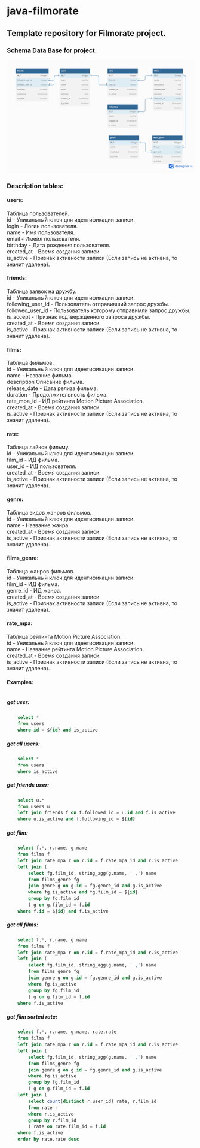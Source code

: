 # java-filmorate
## Template repository for Filmorate project.<br/>
### Schema Data Base for project.<br/>
![alt text](Schema.png)
### Description tables:
#### users:
Таблица пользователей.</br>
id - Уникальный ключ для идентификации записи.</br>
login - Логин пользователя.</br>
name - Имя пользователя.</br>
email - Имейл пользователя.</br>
birthday - Дата рождения пользователя.</br>
created_at - Время создания записи.</br>
is_active - Признак активности записи (Если запись не активна, то значит удалена).</br>
#### friends:
Таблица заявок на дружбу.</br>
id - Уникальный ключ для идентификации записи.</br>
following_user_id - Пользователь отправивший запрос дружбы.</br>
followed_user_id - Пользователь которому отправимли запрос дружбы.</br>
is_accept - Признак подтвержденного запроса дружбы.</br>
created_at - Время создания записи.</br>
is_active - Признак активности записи (Если запись не активна, то значит удалена).</br>
#### films:
Таблица фильмов.</br>
id - Уникальный ключ для идентификации записи.</br>
name - Название фильма.</br>
description Описание фильма.</br>
release_date - Дата релиза фильма.</br>
duration - Продолжительность фильма.</br>
rate_mpa_id - ИД рейтинга Motion Picture Association.</br>
created_at - Время создания записи.</br>
is_active - Признак активности записи (Если запись не активна, то значит удалена).</br>
#### rate:
Таблица лайков фильму.</br>
id - Уникальный ключ для идентификации записи.</br>
film_id - ИД фильма.</br>
user_id - ИД пользователя.</br>
created_at - Время создания записи.</br>
is_active - Признак активности записи (Если запись не активна, то значит удалена).</br>
#### genre:
Таблица видов жанров фильмов.</br>
id - Уникальный ключ для идентификации записи.</br>
name - Название жанра.</br>
created_at - Время создания записи.</br>
is_active - Признак активности записи (Если запись не активна, то значит удалена).</br>
#### films_genre:
Таблица жанров фильмов.</br>
id - Уникальный ключ для идентификации записи.</br>
film_id - ИД фильма.</br>
genre_id - ИД жанра.</br>
created_at - Время создания записи.</br>
is_active - Признак активности записи (Если запись не активна, то значит удалена).</br>
#### rate_mpa:
Таблица рейтинга Motion Picture Association.</br>
id - Уникальный ключ для идентификации записи.</br>
name - Название рейтинга Motion Picture Association.</br>
created_at - Время создания записи.</br>
is_active - Признак активности записи (Если запись не активна, то значит удалена).</br>
#### Examples:<br/><br/>
##### get user:<br/>
```sql
    select *
    from users
    where id = ${id} and is_active
```
##### get all users:<br/>
```sql
    select *
    from users
    where is_active
```
##### get friends user:<br/>
```sql
    select u.*
    from users u
    left join friends f on f.followed_id = u.id and f.is_active
    where u.is_active and f.following_id = ${id}
```
##### get film:<br/>
```sql
    select f.*, r.name, g.name
    from films f
    left join rate_mpa r on r.id = f.rate_mpa_id and r.is_active
    left join (
        select fg.film_id, string_agg(g.name, ' ,') name
        from films_genre fg 
        join genre g on g.id = fg.genre_id and g.is_active
        where fg.is_active and fg.film_id = ${id}
        group by fg.film_id
        ) g on g.film_id = f.id
    where f.id = ${id} and f.is_active
```
##### get all films:<br/>
```sql
    select f.*, r.name, g.name
    from films f
    left join rate_mpa r on r.id = f.rate_mpa_id and r.is_active
    left join (
        select fg.film_id, string_agg(g.name, ' ,') name
        from films_genre fg 
        join genre g on g.id = fg.genre_id and g.is_active
        where fg.is_active
        group by fg.film_id
        ) g on g.film_id = f.id
    where f.is_active
```
##### get film sorted rate:<br/>
```sql
    select f.*, r.name, g.name, rate.rate
    from films f
    left join rate_mpa r on r.id = f.rate_mpa_id and r.is_active
    left join (
        select fg.film_id, string_agg(g.name, ' ,') name
        from films_genre fg 
        join genre g on g.id = fg.genre_id and g.is_active
        where fg.is_active
        group by fg.film_id
        ) g on g.film_id = f.id
    left join (
        select count(distinct r.user_id) rate, r.film_id
        from rate r        
        where r.is_active
        group by r.film_id
        ) rate on rate.film_id = f.id
    where f.is_active
    order by rate.rate desc
```